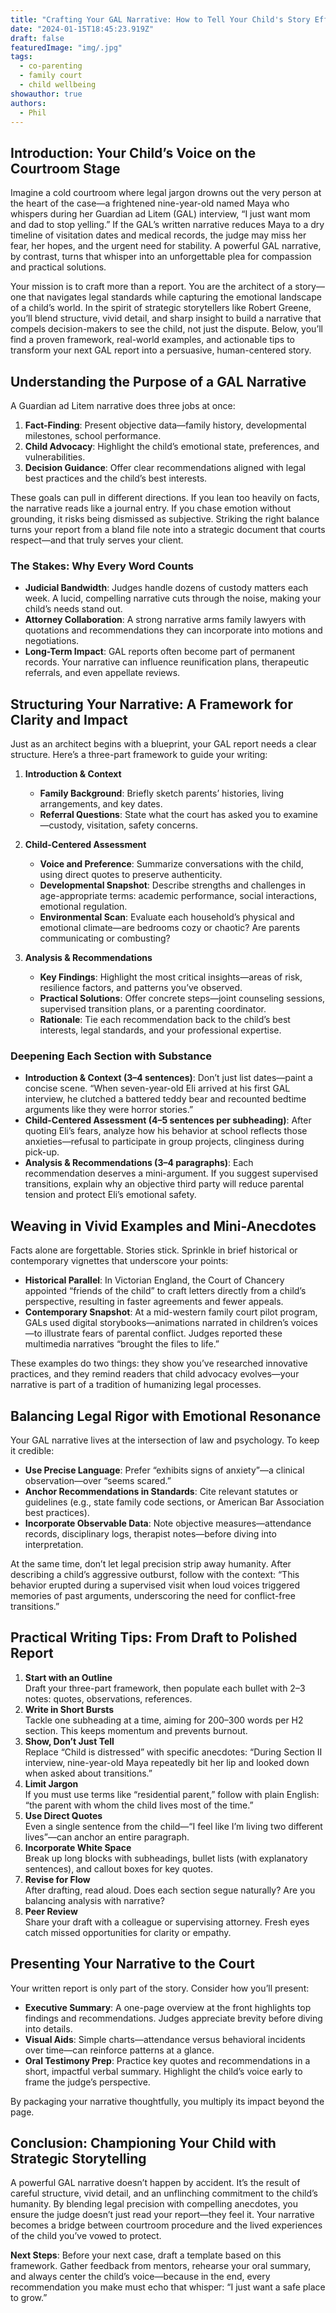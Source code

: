 ```yaml
---
title: "Crafting Your GAL Narrative: How to Tell Your Child's Story Effectively"
date: "2024-01-15T18:45:23.919Z"
draft: false
featuredImage: "img/.jpg"
tags:
  - co-parenting
  - family court
  - child wellbeing
showauthor: true
authors:
  - Phil
---
```





## Introduction: Your Child’s Voice on the Courtroom Stage

Imagine a cold courtroom where legal jargon drowns out the very person at the heart of the case—a frightened nine-year-old named Maya who whispers during her Guardian ad Litem (GAL) interview, “I just want mom and dad to stop yelling.” If the GAL’s written narrative reduces Maya to a dry timeline of visitation dates and medical records, the judge may miss her fear, her hopes, and the urgent need for stability. A powerful GAL narrative, by contrast, turns that whisper into an unforgettable plea for compassion and practical solutions.

Your mission is to craft more than a report. You are the architect of a story—one that navigates legal standards while capturing the emotional landscape of a child’s world. In the spirit of strategic storytellers like Robert Greene, you’ll blend structure, vivid detail, and sharp insight to build a narrative that compels decision-makers to see the child, not just the dispute. Below, you’ll find a proven framework, real-world examples, and actionable tips to transform your next GAL report into a persuasive, human-centered story.

## Understanding the Purpose of a GAL Narrative

A Guardian ad Litem narrative does three jobs at once:

1. **Fact-Finding**: Present objective data—family history, developmental milestones, school performance.  
2. **Child Advocacy**: Highlight the child’s emotional state, preferences, and vulnerabilities.  
3. **Decision Guidance**: Offer clear recommendations aligned with legal best practices and the child’s best interests.

These goals can pull in different directions. If you lean too heavily on facts, the narrative reads like a journal entry. If you chase emotion without grounding, it risks being dismissed as subjective. Striking the right balance turns your report from a bland file note into a strategic document that courts respect—and that truly serves your client.

### The Stakes: Why Every Word Counts

- **Judicial Bandwidth**: Judges handle dozens of custody matters each week. A lucid, compelling narrative cuts through the noise, making your child’s needs stand out.  
- **Attorney Collaboration**: A strong narrative arms family lawyers with quotations and recommendations they can incorporate into motions and negotiations.  
- **Long-Term Impact**: GAL reports often become part of permanent records. Your narrative can influence reunification plans, therapeutic referrals, and even appellate reviews.

## Structuring Your Narrative: A Framework for Clarity and Impact

Just as an architect begins with a blueprint, your GAL report needs a clear structure. Here’s a three-part framework to guide your writing:

1. **Introduction & Context**  
   - **Family Background**: Briefly sketch parents’ histories, living arrangements, and key dates.  
   - **Referral Questions**: State what the court has asked you to examine—custody, visitation, safety concerns.  

2. **Child-Centered Assessment**  
   - **Voice and Preference**: Summarize conversations with the child, using direct quotes to preserve authenticity.  
   - **Developmental Snapshot**: Describe strengths and challenges in age-appropriate terms: academic performance, social interactions, emotional regulation.  
   - **Environmental Scan**: Evaluate each household’s physical and emotional climate—are bedrooms cozy or chaotic? Are parents communicating or combusting?

3. **Analysis & Recommendations**  
   - **Key Findings**: Highlight the most critical insights—areas of risk, resilience factors, and patterns you’ve observed.  
   - **Practical Solutions**: Offer concrete steps—joint counseling sessions, supervised transition plans, or a parenting coordinator.  
   - **Rationale**: Tie each recommendation back to the child’s best interests, legal standards, and your professional expertise.

### Deepening Each Section with Substance

- **Introduction & Context (3–4 sentences)**: Don’t just list dates—paint a concise scene. “When seven-year-old Eli arrived at his first GAL interview, he clutched a battered teddy bear and recounted bedtime arguments like they were horror stories.”  
- **Child-Centered Assessment (4–5 sentences per subheading)**: After quoting Eli’s fears, analyze how his behavior at school reflects those anxieties—refusal to participate in group projects, clinginess during pick-up.  
- **Analysis & Recommendations (3–4 paragraphs)**: Each recommendation deserves a mini-argument. If you suggest supervised transitions, explain why an objective third party will reduce parental tension and protect Eli’s emotional safety.

## Weaving in Vivid Examples and Mini-Anecdotes

Facts alone are forgettable. Stories stick. Sprinkle in brief historical or contemporary vignettes that underscore your points:

- **Historical Parallel**: In Victorian England, the Court of Chancery appointed “friends of the child” to craft letters directly from a child’s perspective, resulting in faster agreements and fewer appeals.  
- **Contemporary Snapshot**: At a mid-western family court pilot program, GALs used digital storybooks—animations narrated in children’s voices—to illustrate fears of parental conflict. Judges reported these multimedia narratives “brought the files to life.”

These examples do two things: they show you’ve researched innovative practices, and they remind readers that child advocacy evolves—your narrative is part of a tradition of humanizing legal processes.

## Balancing Legal Rigor with Emotional Resonance

Your GAL narrative lives at the intersection of law and psychology. To keep it credible:

- **Use Precise Language**: Prefer “exhibits signs of anxiety”—a clinical observation—over “seems scared.”  
- **Anchor Recommendations in Standards**: Cite relevant statutes or guidelines (e.g., state family code sections, or American Bar Association best practices).  
- **Incorporate Observable Data**: Note objective measures—attendance records, disciplinary logs, therapist notes—before diving into interpretation.

At the same time, don’t let legal precision strip away humanity. After describing a child’s aggressive outburst, follow with the context: “This behavior erupted during a supervised visit when loud voices triggered memories of past arguments, underscoring the need for conflict-free transitions.”

## Practical Writing Tips: From Draft to Polished Report

1. **Start with an Outline**  
   Draft your three-part framework, then populate each bullet with 2–3 notes: quotes, observations, references.  
2. **Write in Short Bursts**  
   Tackle one subheading at a time, aiming for 200–300 words per H2 section. This keeps momentum and prevents burnout.  
3. **Show, Don’t Just Tell**  
   Replace “Child is distressed” with specific anecdotes: “During Section II interview, nine-year-old Maya repeatedly bit her lip and looked down when asked about transitions.”  
4. **Limit Jargon**  
   If you must use terms like “residential parent,” follow with plain English: “the parent with whom the child lives most of the time.”  
5. **Use Direct Quotes**  
   Even a single sentence from the child—“I feel like I’m living two different lives”—can anchor an entire paragraph.  
6. **Incorporate White Space**  
   Break up long blocks with subheadings, bullet lists (with explanatory sentences), and callout boxes for key quotes.  
7. **Revise for Flow**  
   After drafting, read aloud. Does each section segue naturally? Are you balancing analysis with narrative?  
8. **Peer Review**  
   Share your draft with a colleague or supervising attorney. Fresh eyes catch missed opportunities for clarity or empathy.

## Presenting Your Narrative to the Court

Your written report is only part of the story. Consider how you’ll present:

- **Executive Summary**: A one-page overview at the front highlights top findings and recommendations. Judges appreciate brevity before diving into details.  
- **Visual Aids**: Simple charts—attendance versus behavioral incidents over time—can reinforce patterns at a glance.  
- **Oral Testimony Prep**: Practice key quotes and recommendations in a short, impactful verbal summary. Highlight the child’s voice early to frame the judge’s perspective.

By packaging your narrative thoughtfully, you multiply its impact beyond the page.

## Conclusion: Championing Your Child with Strategic Storytelling

A powerful GAL narrative doesn’t happen by accident. It’s the result of careful structure, vivid detail, and an unflinching commitment to the child’s humanity. By blending legal precision with compelling anecdotes, you ensure the judge doesn’t just read your report—they feel it. Your narrative becomes a bridge between courtroom procedure and the lived experiences of the child you’ve vowed to protect.

**Next Steps**: Before your next case, draft a template based on this framework. Gather feedback from mentors, rehearse your oral summary, and always center the child’s voice—because in the end, every recommendation you make must echo that whisper: “I just want a safe place to grow.”



